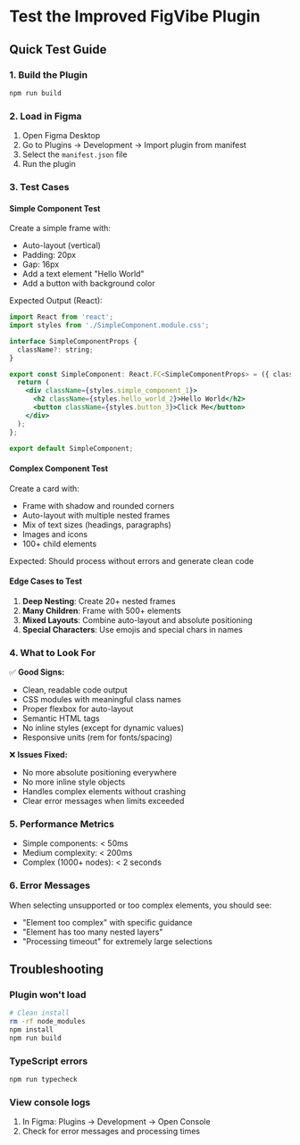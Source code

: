 # Test the Improved FigVibe Plugin

## Quick Test Guide

### 1. Build the Plugin

```bash
npm run build
```

### 2. Load in Figma

1. Open Figma Desktop
2. Go to Plugins → Development → Import plugin from manifest
3. Select the `manifest.json` file
4. Run the plugin

### 3. Test Cases

#### Simple Component Test

Create a simple frame with:

- Auto-layout (vertical)
- Padding: 20px
- Gap: 16px
- Add a text element "Hello World"
- Add a button with background color

Expected Output (React):

```jsx
import React from 'react';
import styles from './SimpleComponent.module.css';

interface SimpleComponentProps {
  className?: string;
}

export const SimpleComponent: React.FC<SimpleComponentProps> = ({ className }) => {
  return (
    <div className={styles.simple_component_1}>
      <h2 className={styles.hello_world_2}>Hello World</h2>
      <button className={styles.button_3}>Click Me</button>
    </div>
  );
};

export default SimpleComponent;
```

#### Complex Component Test

Create a card with:

- Frame with shadow and rounded corners
- Auto-layout with multiple nested frames
- Mix of text sizes (headings, paragraphs)
- Images and icons
- 100+ child elements

Expected: Should process without errors and generate clean code

#### Edge Cases to Test

1. **Deep Nesting**: Create 20+ nested frames
2. **Many Children**: Frame with 500+ elements
3. **Mixed Layouts**: Combine auto-layout and absolute positioning
4. **Special Characters**: Use emojis and special chars in names

### 4. What to Look For

✅ **Good Signs:**

- Clean, readable code output
- CSS modules with meaningful class names
- Proper flexbox for auto-layout
- Semantic HTML tags
- No inline styles (except for dynamic values)
- Responsive units (rem for fonts/spacing)

❌ **Issues Fixed:**

- No more absolute positioning everywhere
- No more inline style objects
- Handles complex elements without crashing
- Clear error messages when limits exceeded

### 5. Performance Metrics

- Simple components: < 50ms
- Medium complexity: < 200ms
- Complex (1000+ nodes): < 2 seconds

### 6. Error Messages

When selecting unsupported or too complex elements, you should see:

- "Element too complex" with specific guidance
- "Element has too many nested layers"
- "Processing timeout" for extremely large selections

## Troubleshooting

### Plugin won't load

```bash
# Clean install
rm -rf node_modules
npm install
npm run build
```

### TypeScript errors

```bash
npm run typecheck
```

### View console logs

1. In Figma: Plugins → Development → Open Console
2. Check for error messages and processing times
